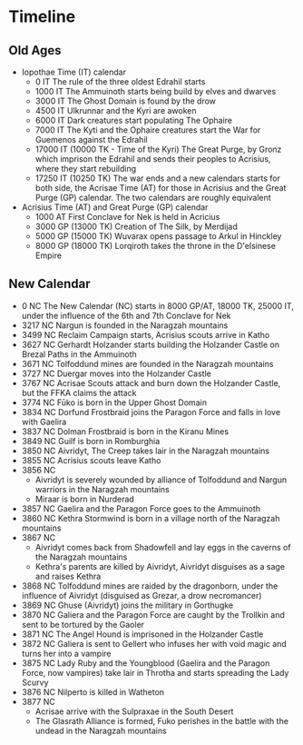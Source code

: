 # Timeline

## Old Ages

- Iopothae Time (IT) calendar
	- 0 IT The rule of the three oldest Edrahil starts
	- 1000 IT The Ammuinoth starts being build by elves and dwarves
	- 3000 IT The Ghost Domain is found by the drow
	- 4500 IT Ulkrunnar and the Kyri are awoken
	- 6000 IT Dark creatures start populating The Ophaire
	- 7000 IT The Kyti and the Ophaire creatures start the War for Guemenos against the Edrahil
	- 17000 IT (10000 TK - Time of the Kyri) The Great Purge, by Gronz which imprison the Edrahil and sends their peoples to Acrisius, where they start rebuilding
	- 17250 IT (10250 TK) The war ends and a new calendars starts for both side, the Acrisae Time (AT) for those in Acrisius and the Great Purge (GP) calendar. The two calendars are roughly equivalent
- Acrisius Time (AT) and Great Purge (GP) calendar
	- 1000 AT First Conclave for Nek is held in Acricius
	- 3000 GP (13000 TK) Creation of The Silk, by Merdijad
	- 5000 GP (15000 TK) Wuvarax opens passage to Arkul in Hinckley
	- 8000 GP (18000 TK) Lorqiroth takes the throne in the D'elsinese Empire

## New Calendar

- 0 NC The New Calendar (NC) starts in 8000 GP/AT, 18000 TK, 25000 IT, under the influence of the 6th and 7th Conclave for Nek
- 3217 NC Nargun is founded in the Naragzah mountains
- 3499 NC Reclaim Campaign starts, Acrisius scouts arrive in Katho
- 3627 NC Gerhardt Holzander starts building the Holzander Castle on Brezal Paths in the Ammuinoth
- 3671 NC Tolfoddund mines are founded in the Naragzah mountains
- 3727 NC Duergar moves into the Holzander Castle
- 3767 NC Acrisae Scouts attack and burn down the Holzander Castle, but the FFKA claims the attack
- 3774 NC Fūko is born in the Upper Ghost Domain
- 3834 NC Dorfund Frostbraid joins the Paragon Force and falls in love with Gaelira
- 3837 NC Dolman Frostbraid is born in the Kiranu Mines
- 3849 NC Guilf is born in Romburghia
- 3850 NC Aivridyt, The Creep takes lair in the Naragzah mountains
- 3855 NC Acrisius scouts leave Katho
- 3856 NC
	- Aivridyt is severely wounded by alliance of Tolfoddund and Nargun warriors in the Naragzah mountains
	- Miraar is born in Nurderad
- 3857 NC Gaelira and the Paragon Force goes to the Ammuinoth
- 3860 NC Kethra Stormwind is born in a village north of the Naragzah mountains
- 3867 NC
	- Aivridyt comes back from Shadowfell and lay eggs in the caverns of the Naragzah mountains
	- Kethra's parents are killed by Aivridyt, Aivridyt disguises as a sage and raises Kethra
- 3868 NC Tolfoddund mines are raided by the dragonborn, under the influence of Aivridyt (disguised as Grezar, a drow necromancer)
- 3869 NC Ghuse (Aivridyt) joins the military in Gorthugke
- 3870 NC Galiera and the Paragon Force are caught by the Trollkin and sent to be tortured by the Gaoler
- 3871 NC The Angel Hound is imprisoned in the Holzander Castle
- 3872 NC Galiera is sent to Gellert who infuses her with void magic and turns her into a vampire
- 3875 NC Lady Ruby and the Youngblood (Gaelira and the Paragon Force, now vampires) take lair in Throtha and starts spreading the Lady Scurvy
- 3876 NC Nilperto is killed in Watheton
- 3877 NC
	- Acrisae arrive with the Sulpraxae in the South Desert
	- The Glasrath Alliance is formed, Fuko perishes in the battle with the undead in the Naragzah mountains